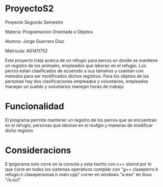 # ProyectoS2
Proyecto Segundo Semestre

Materia: Programacion Orientada a Objetos

Alumno: Jorge Guerrero Díaz 

Matricula:  A01411752

Este proyecto trata acerca de un refugio para perros en donde se mantiene un registro de los animales, empleados que laboran en el refugio. Los perros estan clasificados de acuerodo a sus tamaños y cuentan con metodos para ser modificados dichos registros. Para los objetos de las personas hay dos clasificaciones empleados y voluntarios, empleados manejan un sueldo y voluntarios manejan horas de trabajo.  

# Funcionalidad

El programa permite mantener un registro de los perros que se encuentran en el refugio, personas que laboran en el reufgio y maneras de modificar dicho registro

# Consideracions 
E lprgorama solo corre en la consola y esta hecho con c++ stanrd por lo que corre en todos los sistemas operativos 
compliar con "g++ claseperro.h refugio.h clasepersonas.h main.cpp"
correr en windows "a.exe"
en linux "/a.out"
